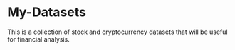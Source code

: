 # My-Datasets

 This is a collection of stock and cryptocurrency datasets that will be useful for financial analysis.
